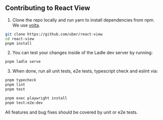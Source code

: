 ## Contributing to React View

1. Clone the repo locally and run yarn to install dependencies from npm. We use [volta](https://volta.sh/).

```sh
git clone https://github.com/uber/react-view
cd react-view
pnpm install
```

2. You can test your changes inside of the Ladle dev server by running:

```sh
pnpm ladle serve
```

3. When done, run all unit tests, e2e tests, typescript check and eslint via:

```sh
pnpm typecheck
pnpm lint
pnpm test

pnpm exec playwright install
pnpm test:e2e:dev
```

All features and bug fixes should be covered by unit or e2e tests.
